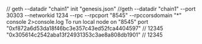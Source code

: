  // geth --datadir "chain1" init "genesis.json"
 //geth --datadir "chain1" --port 30303 --networkid 1234 --rpc --rpcport "8545" --rpccorsdomain "*" console 2>console.log
To run local node on "8545" port
"0xf872a6d53da18f46bc3e357c43ed52fca4404597" // 12345
"0x305614c2542aba13f24931353c3ae8a808db1901" // 12345
